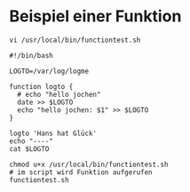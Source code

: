 # Beispiel einer Funktion 

```
vi /usr/local/bin/functiontest.sh
```

```
#!/bin/bash

LOGTO=/var/log/logme

function logto {
  # echo "hello jochen"
  date >> $LOGTO
  echo "hello jochen: $1" >> $LOGTO
}

logto 'Hans hat Glück'
echo "----"
cat $LOGTO
```

```
chmod u+x /usr/local/bin/functiontest.sh  
# im script wird Funktion aufgerufen 
functiontest.sh
```

